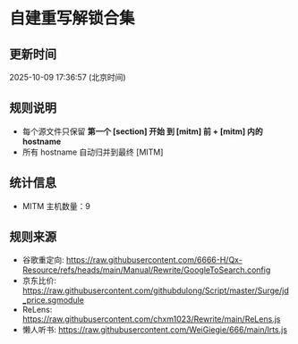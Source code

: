 # 自建重写解锁合集

## 更新时间
2025-10-09 17:36:57 (北京时间)

## 规则说明
- 每个源文件只保留 **第一个 [section] 开始 到 [mitm] 前 + [mitm] 内的 hostname** 
- 所有 hostname 自动归并到最终 [MITM]

## 统计信息
- MITM 主机数量：9

## 规则来源
- 谷歌重定向: https://raw.githubusercontent.com/6666-H/Qx-Resource/refs/heads/main/Manual/Rewrite/GoogleToSearch.config
- 京东比价: https://raw.githubusercontent.com/githubdulong/Script/master/Surge/jd_price.sgmodule
- ReLens: https://raw.githubusercontent.com/chxm1023/Rewrite/main/ReLens.js
- 懒人听书: https://raw.githubusercontent.com/WeiGiegie/666/main/lrts.js
